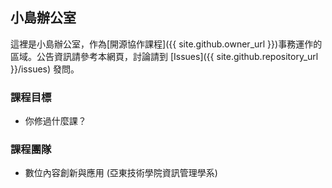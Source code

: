 ## 小島辦公室
這裡是小島辦公室，作為[開源協作課程]({{ site.github.owner_url }})事務運作的區域。公告資訊請參考本網頁，討論請到 [Issues]({{ site.github.repository_url }}/issues) 發問。

### 課程目標
* 你修過什麼課？

### 課程團隊
* 數位內容創新與應用 (亞東技術學院資訊管理學系)
